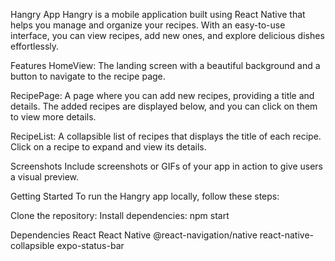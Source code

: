Hangry App
Hangry is a mobile application built using React Native that helps you manage and organize your recipes. With an easy-to-use interface, you can view recipes, add new ones, and explore delicious dishes effortlessly.

Features
HomeView: The landing screen with a beautiful background and a button to navigate to the recipe page.

RecipePage: A page where you can add new recipes, providing a title and details. The added recipes are displayed below, and you can click on them to view more details.

RecipeList: A collapsible list of recipes that displays the title of each recipe. Click on a recipe to expand and view its details.

Screenshots
Include screenshots or GIFs of your app in action to give users a visual preview.

Getting Started
To run the Hangry app locally, follow these steps:

Clone the repository:
Install dependencies:
npm start

Dependencies
React
React Native
@react-navigation/native
react-native-collapsible
expo-status-bar
